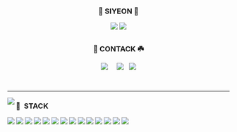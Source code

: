 

<div align="center">
  
### 🐶 SIYEON 🐾

<a href="https://github.com/yeonsii"><img src="https://hits.seeyoufarm.com/api/count/incr/badge.svg?url=https%3A%2F%2Fgithub.com%2Fyeonsii&count_bg=%23000000&title_bg=%23000000&icon=github.svg&icon_color=%23E7E7E7&title=GitHub&edge_flat=false)"/></a> <a href="https://solved.ac/whkakrkr"><img src="http://mazassumnida.wtf/api/mini/generate_badge?boj=whkakrkr"/></a>
##

### 🐰 CONTACK ☘️
<a href="http://velog.io/yeonsi93" target="_blank"><img src="https://img.shields.io/badge/Velog-20C997?style=flat-square&logo=Velog&logoColor=white&link=https://velog.io/@yeonsi93"/></a> &nbsp;
&nbsp;  <a href="http://notion.so/yeonsii" target="_blank"><img src="https://img.shields.io/badge/Notion-000000?style=flat-square&logo=Notion&logoColor=white&link=https://notion.so/yeonsii"/></a>
&nbsp;  <a href="mailto:kimhe408@gmail.com" target="_blank"><img src="https://img.shields.io/badge/Gmail-EA4335?style=flat-square&logo=Gmail&logoColor=white&link=mailto:kimhe408@gmail.com"/></a>

</div>
</br>

---

<div align="left">
  
<img align='left' src="http://mazassumnida.wtf/api/v2/generate_badge?boj=yeonsi93">

</div>

<div align="left">

### 💫 &nbsp;STACK 

<img src="https://img.shields.io/badge/ApacheTomcat-F8DC75?style=for-the-badge&logo=apachetomcat&logoColor=white">
<img src="https://img.shields.io/badge/Java-007396?style=for-the-badge&logo=openjdk&logoColor=white">
<img src="https://img.shields.io/badge/Spring-6DB33F?style=for-the-badge&logo=Spring&logoColor=white">
<img src="https://img.shields.io/badge/NodeJs-339933?style=for-the-badge&logo=nodedotjs&logoColor=white">
<img src="https://img.shields.io/badge/JavaScript-F7DF1E?style=for-the-badge&logo=JavaScript&logoColor=white">
<img src="https://img.shields.io/badge/HTML5-E34F26?style=for-the-badge&logo=HTML5&logoColor=white">
<img src="https://img.shields.io/badge/CSS3-1572B6?style=for-the-badge&logo=CSS3&logoColor=white">
<img src="https://img.shields.io/badge/Oracle-F80000?style=for-the-badge&logo=oracle&logoColor=white"> 
<img src="https://img.shields.io/badge/MySQL-4479A1?style=for-the-badge&logo=MySQL&logoColor=white">
<img src="https://img.shields.io/badge/PostgreSql-4169E1?style=for-the-badge&logo=postgresql&logoColor=white">
<img src="https://img.shields.io/badge/VSCode-007ACC?style=for-the-badge&logo=VisualStudioCode&logoColor=white">
<img src="https://img.shields.io/badge/github-181717?style=for-the-badge&logo=github&logoColor=white">
<img src="https://img.shields.io/badge/express-000000?style=for-the-badge&logo=express&logoColor=white">
<img src="https://img.shields.io/badge/jquery-0769AD?style=for-the-badge&logo=jquery&logoColor=white">

</div> 
